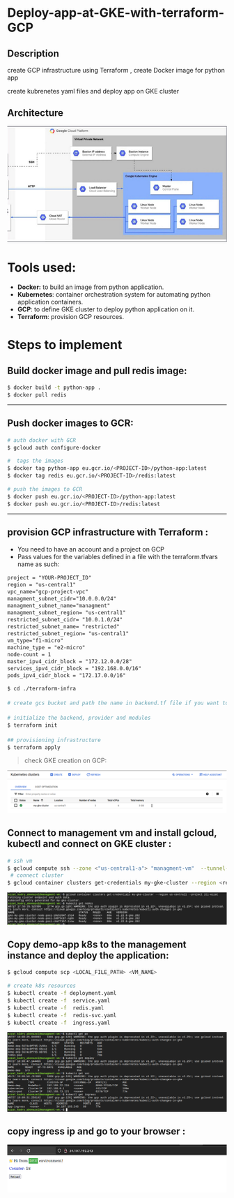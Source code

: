 # Deploy-app-at-GKE-with-terraform-GCP
## Description 

create GCP infrastructure using Terraform , create Docker image for python app 

create kubrenetes yaml files and deploy app on GKE cluster

## Architecture

<img src="screenshots/Screenshot from 2022-07-27 20-18-12.png" alt="architecture"/>

# Tools used:

- **Docker:** to build an image from python application.
- **Kubernetes**: container orchestration system for automating python application containers.
- **GCP**: to define GKE cluster to deploy python application on it.
- **Terraform**: provision GCP resources.

# Steps to implement 

## Build docker image and pull redis image:

```bash
$ docker build -t python-app .
$ docker pull redis
```

---

## Push docker images to GCR:

```bash
# auth docker with GCR
$ gcloud auth configure-docker
```

```bash
#  tags the images
$ docker tag python-app eu.gcr.io/<PROJECT-ID>/python-app:latest
$ docker tag redis eu.gcr.io/<PROJECT-ID>/redis:latest
```
```bash
# push the images to GCR
$ docker push eu.gcr.io/<PROJECT-ID>/python-app:latest
$ docker push eu.gcr.io/<PROJECT-ID>/redis:latest
```

---

## provision GCP infrastructure with Terraform :
- You need to have an account and a project on GCP
- Pass values for the variables defined in a file with the terraform.tfvars name as such:
```
project = "YOUR-PROJECT_ID"
region = "us-central1"
vpc_name="gcp-project-vpc"
managment_subnet_cidr="10.0.0.0/24"
managment_subnet_name="managment"
managment_subnet_region= "us-central1"
restricted_subnet_cidr= "10.0.1.0/24"
restricted_subnet_name= "restricted"
restricted_subnet_region= "us-central1"
vm_type="f1-micro"
machine_type = "e2-micro"
node-count = 1
master_ipv4_cidr_block = "172.12.0.0/28"
services_ipv4_cidr_block = "192.168.0.0/16"
pods_ipv4_cidr_block = "172.17.0.0/16"

```

```bash
$ cd ./terraform-infra

# create gcs bucket and path the name in backend.tf file if you want to keep your state file there or delete the backend.tf if you will keep sate file local

# initialize the backend, provider and modules
$ terraform init

## provisioning infrastructure
$ terraform apply

```
> check GKE creation on GCP:

<img src="screenshots/Screenshot from 2022-07-27 19-38-35.png"/>


## Connect to management vm and install gcloud, kubectl and connect on GKE cluster :

```bash
# ssh vm
$ gcloud compute ssh --zone <"us-central1-a"> "managment-vm"  --tunnel-through-iap --project <"project-id">
 # connect cluster
$ gcloud container clusters get-credentials my-gke-cluster --region <region> --project <project-id>
```
<img src="screenshots/Screenshot from 2022-07-27 19-55-58.png"/>

## Copy demo-app k8s to the management instance and deploy the application:

```bash
$ gcloud compute scp <LOCAL_FILE_PATH> <VM_NAME>
```
```bash
# create k8s resources
$ kubectl create -f deployment.yaml 
$ kubectl create -f  service.yaml
$ kubectl create -f  redis.yaml
$ kubectl create -f  redis-svc.yaml
$ kubectl create -f  ingress.yaml
```
<img src="screenshots/Screenshot from 2022-07-27 20-09-58.png"/>



## copy ingress ip and go to your browser :

<img src="screenshots/Screenshot from 2022-07-27 20-10-32.png"/>

